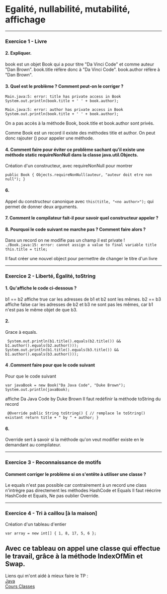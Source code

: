 # Egalité, nullabilité, mutabilité, affichage

 -------------------------------------------
 ### Exercice 1 - Livre
 
 #### 2. Expliquer.

book est un objet Book qui a pour titre "Da Vinci Code" et
comme auteur "Dan Brown".
book.title réfère donc à "Da Vinci Code". 
book.author réfère à "Dan Brown".

 ####  3. Quel est le problème ? Comment peut-on le corriger ?
 
``Main.java:5: error: title has private access in Book
    System.out.println(book.title + ' ' + book.author);``
                      
``Main.java:5: error: author has private access in Book
    System.out.println(book.title + ' ' + book.author);``

On a pas accès à la méthode Book, book.title et book.author sont privés.

Comme Book est un record il existe des méthodes title et author.
On peut donc rajouter () pour appeler une méthode.
 
 ####  4. Comment faire pour éviter ce problème sachant qu'il existe une méthode static requireNonNull dans la classe java.util.Objects.
 
Création d'un constructeur, avec requireNonNull
pour montrer   

``public Book {
  Objects.requireNonNull(auteur, "auteur doit etre non null");
}``
 
 #### 6.
 
 Appel du constructeur canonique avec ``this(title, "<no author>");``
qui permet de donner deux arguments.
 
  #### 7. Comment le compilateur fait-il pour savoir quel constructeur appeler ?

  #### 8. Pourquoi le code suivant ne marche pas ? Comment faire alors ?
  
  Dans un record on ne modifie pas un champ il est private !   
``./Book.java:15: error: cannot assign a value to final variable title
    this.title = title;``

Il faut créer une nouvel object pour permettre de changer le titre d'un livre
 
 -------------------------------------------
 ### Exercice 2 - Liberté, Égalité, toString
 
  #### 1. Qu'affiche le code ci-dessous ?
  
  b1 == b2 affiche true car les adresses de b1 et b2 sont les mêmes.
b2 == b3 affiche false car les adresses de b2 et b3 ne sont pas les mêmes,
car b1 n'est pas le même objet de que b3.
  
  #### 2. 
  
  Grace à equals.  
 
   `` System.out.println(b1.title().equals(b2.title()) && b1.author().equals(b2.author()));
    System.out.println(b1.title().equals(b3.title()) && b1.author().equals(b3.author()));``
  
  #### 4 .Comment faire pour que le code suivant
  
  Pour que le code suivant  
 
``var javaBook = new Book("Da Java Code", "Duke Brown");
System.out.println(javaBook);``  
 
affiche
Da Java Code by Duke Brown
Il faut redéfinir la méthode toString du record

 `` @Override
  public String toString() { // remplace le toString() existant
    return title + " by " + author;
  }``

#### 6.

Override sert à savoir si la méthode qu'on veut modifier existe en le demandant au
compilateur.

 -------------------------------------------
 ### Exercice 3 - Reconnaissance de motifs
 
 #### Comment corriger le problème si on s'entête à utiliser une classe ?
 
Le equals n'est pas possible car contrairement à un record
une class n'intrègre pas directement les méthodes HashCode et Equals
Il faut réécrire HashCode et Equals, Ne pas oublier Override.
 
 -------------------------------------------
 
 ### Exercice 4 - Tri à caillou [à la maison]
 
 Création d'un tableau d'entier 
 
 ``var array = new int[] { 1, 8, 17, 5, 6 };``
 
 Avec ce tableau on appel une classe qui effectue le travail, grâce à la 
 méthode IndexOfMin et Swap.
 -------------------------------------------
 
 Liens qui m'ont aidé à mieux faire le TP :    
 [Java](https://docs.oracle.com/en/java/javase/16/docs/api/)   
 [Cours Classes](https://igm.univ-mlv.fr/~beal/Teaching/poo3.pdf)
 

